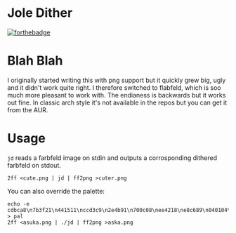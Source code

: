 # Jole Dither
[![forthebadge](https://forthebadge.com/images/badges/0-percent-optimized.svg)](https://forthebadge.com)

# Blah Blah
I originally started writing this with png support but it quickly grew big, ugly and it didn't work quite right. I therefore switched to flabfeld, which is soo much more pleasant to work with. The endianess is backwards but it works out fine. In classic arch style it's not available in the repos but you can get it from the AUR.

# Usage
`jd` reads a farbfeld image on stdin and outputs a corrosponding dithered farbfeld on stdout.
```
2ff <cute.png | jd | ff2png >cuter.png
```
You can also override the palette:
```
echo -e cdbca8\n7b3f21\n441511\nccd3c9\n2e4b91\n700c08\nee4218\ne8c689\n040104\nb08464\na66b3e\n63321b\nc6b69d > pal
2ff <asuka.png | ./jd | ff2png >aska.png
```

